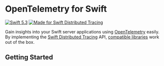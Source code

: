 # OpenTelemetry for Swift

[![Swift 5.3](https://img.shields.io/badge/Swift-5.3-%23f05137)](https://swift.org)
[![Made for Swift Distributed Tracing](https://img.shields.io/badge/Made%20for-Swift%20Distributed%20Tracing-%23f05137)](https://github.com/apple/swift-distributed-tracing)

Gain insights into your Swift server applications using [OpenTelemetry](https://opentelemetry.io) easily. By implementing the [Swift Distributed Tracing](https://github.com/apple/swift-distributed-tracing) API, [compatible libraries](https://github.com/apple/swift-distributed-tracing#libraries--frameworks) work out of the box.

## Getting Started
